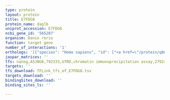 ```yaml
---
type: protein
layout: protein
title: E7FDG8
protein_name: daglb
uniprot_accession: E7FDG8
ncbi_gene_id: '565287'
organism: Danio rerio
function: target gene
number_of_interactions: '1'
orthologs: '[{"species": "Homo sapiens", "id": ["<a href=\"/protein/q8ncg7\">Q8NCG7</a>"]}, {"species": "Mus musculus", "id": ["<a href=\"/protein/q91wc9\">Q91WC9</a>"]}, {"species": "Rattus norvegicus", "id": ["D3Z890"]}, {"species": "Caenorhabditis elegans", "id": ["<a href=\"/protein/h2ky93\">H2KY93</a>"]}]'
jaspar_matrices: ''
tfs: nanog,A5JNG8,792333,GTRD,chromatin immunoprecipitation assay,27924024%5Buid%5D,No
targets: ''
tfs_download: TFLink_tfs_of_E7FDG8.tsv
targets_download: ''
bindingSites_download: ''
binding_sites_ls: ''

---
```

